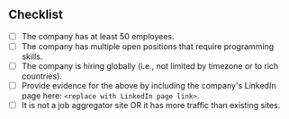 <!--
Thank you for your contribution!
We love to see more remote companies, but we keep the list curated.
Please use the checklist to verify that the proposed company matches the current criteria.
-->

## Checklist

- [ ] The company has at least 50 employees.
- [ ] The company has multiple open positions that require programming skills.
- [ ] The company is hiring globally (i.e., not limited by timezone or to rich countries).
- [ ] Provide evidence for the above by including the company's LinkedIn page here: `<replace with LinkedIn page link>`.
- [ ] It is not a job aggregator site OR it has more traffic than existing sites.
